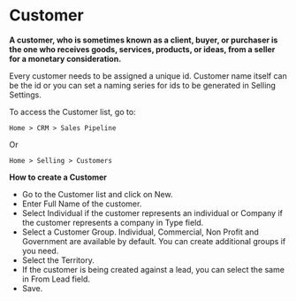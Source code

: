 # Customer 

**A customer, who is sometimes known as a client, buyer, or purchaser is the one who receives goods, services, products, or ideas, from a seller for a monetary consideration.**

Every customer needs to be assigned a unique id. Customer name itself can be the id or you can set a naming series for ids to be generated in Selling Settings.

To access the Customer list, go to:

` Home > CRM > Sales Pipeline `

Or

` Home > Selling > Customers `

**How to create a Customer** 

* Go to the Customer list and click on New.
* Enter Full Name of the customer.
* Select Individual if the customer represents an individual or Company if the customer represents a company in Type field.
* Select a Customer Group. Individual, Commercial, Non Profit and Government are available by default. You can create additional groups if you need.
* Select the Territory.
* If the customer is being created against a lead, you can select the same in From Lead field.
* Save.

